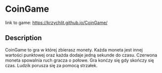 # CoinGame
link to game: https://krzychlit.github.io/CoinGame/
## Description
CoinGame to gra w której zbierasz monety. Każda moneta jest innej wartości punktowej oraz każda dodaje jedną sekunde do czasu. Czerwona moneta spowalnia ruch gracza o połowe. Gra konćzy się gdy skończy się czas. Ludzik porusza się za pomocą strzałek.
